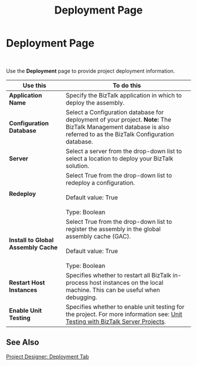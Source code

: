 ﻿---
title: Deployment Page
TOCTitle: Deployment Page
ms:assetid: cde65d26-8bff-4bf5-bcc3-3f5301be5e1b
ms:mtpsurl: https://msdn.microsoft.com/en-us/library/Aa578469(v=BTS.80)
ms:contentKeyID: 51531312
ms.date: 08/30/2017
mtps_version: v=BTS.80
f1_keywords:
- bts10.projectsystem.deployment
---

# Deployment Page

 

Use the **Deployment** page to provide project deployment information.

<table>
<thead>
<tr class="header">
<th>Use this</th>
<th>To do this</th>
</tr>
</thead>
<tbody>
<tr class="odd">
<td><strong>Application Name</strong></td>
<td>Specify the BizTalk application in which to deploy the assembly.</td>
</tr>
<tr class="even">
<td><strong>Configuration Database</strong></td>
<td>Select a Configuration database for deployment of your project. <strong>Note:</strong> The BizTalk Management database is also referred to as the BizTalk Configuration database.</td>
</tr>
<tr class="odd">
<td><strong>Server</strong></td>
<td>Select a server from the drop-down list to select a location to deploy your BizTalk solution.</td>
</tr>
<tr class="even">
<td><strong>Redeploy</strong></td>
<td>Select True from the drop-down list to redeploy a configuration.<br />
<br />
Default value: True<br />
<br />
Type: Boolean</td>
</tr>
<tr class="odd">
<td><strong>Install to Global Assembly Cache</strong></td>
<td>Select True from the drop-down list to register the assembly in the global assembly cache (GAC).<br />
<br />
Default value: True<br />
<br />
Type: Boolean</td>
</tr>
<tr class="even">
<td><strong>Restart Host Instances</strong></td>
<td>Specifies whether to restart all BizTalk in-process host instances on the local machine. This can be useful when debugging.</td>
</tr>
<tr class="odd">
<td><strong>Enable Unit Testing</strong></td>
<td>Specifies whether to enable unit testing for the project. For more information see: <a href="https://msdn.microsoft.com/en-us/library/dd257907(v=bts.80)">Unit Testing with BizTalk Server Projects</a>.</td>
</tr>
</tbody>
</table>


## See Also

[Project Designer: Deployment Tab](https://msdn.microsoft.com/en-us/library/aa560343\(v=bts.80\))

